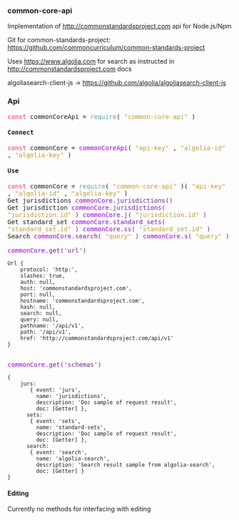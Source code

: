 ### common-core-api

Implementation of http://commonstandardsproject.com api for Node.js/Npm

Git for common-standards-project: https://github.com/commoncurriculum/common-standards-project

Uses https://www.algolia.com for search as instructed in http://commonstandardsproject.com docs

algoliasearch-client-js -> https://github.com/algolia/algoliasearch-client-js 
    

### Api
<font style="font-family:monospace;">
    <font color="#fa2a52">const</font> commonCoreApi = <font color="#5f9ea0">require</font>( <font color="#bb9c30">"common-core-api"</font> )<br>


#### Connect

<font style="font-family:monospace;">
    <font color="#fa2a52">const</font> commonCore = <font color="#9400d3">commonCoreApi</font>( <font color="#bb9c30">"api-key"</font> , <font color="#bb9c30">"algolia-id"</font> , <font color="#bb9c30">"algolia-key"</font> )
</font>

#### Use
<font style="font-family:monospace;"><font color="#fa2a52">const</font> commonCore = <font color="#5f9ea0">require</font>( <font color="#bb9c30">"common-core-api"</font> )( <font color="#bb9c30">"api-key"</font> , <font color="#bb9c30">"algolia-id"</font> , <font color="#bb9c30">"algolia-key"</font> )
<br>
Get jurisdictions
<font style="color:#9400d3">commonCore</font><font color="#6e2094">.jurisdictions()</font>
<br>
Get jurisdiction
<font style="color:#9400d3">commonCore</font><font color="#6e2094">.jurisdictions( <font color="#bb9c30">"jurisdiction.id"</font> )</font>
<font style="color:#9400d3">commonCore</font><font color="#6e2094">.j( <font color="#bb9c30">"jurisdiction.id"</font> )</font>
<br>
Get standard_set
<font style="color:#9400d3">commonCore</font><font color="#6e2094">.standard_sets( <font color="#bb9c30">"standard_set.id"</font> )</font>
<font style="color:#9400d3">commonCore</font><font color="#6e2094">.ss( <font color="#bb9c30">"standard_set.id"</font> )</font>
<br>
Search
<font style="color:#9400d3">commonCore</font><font color="#6e2094">.search( <font color="#bb9c30">"query"</font> )</font>
<font style="color:#9400d3">commonCore</font><font color="#6e2094">.s( <font color="#bb9c30">"query"</font> )</font>
<br>    
<font style="color:#9400d3">commonCore</font><font color="#6e2094">.get('url')</font>
    
    Url {
        protocol: 'http:',
        slashes: true,
        auth: null,
        host: 'commonstandardsproject.com',
        port: null,
        hostname: 'commonstandardsproject.com',
        hash: null,
        search: null,
        query: null,
        pathname: '/api/v1',
        path: '/api/v1',
        href: 'http://commonstandardsproject.com/api/v1' 
    }
   <br>
   <font style="color:#9400d3">commonCore</font><font color="#6e2094">.get('schemas')</font>
    
    { 
        jurs: 
           { event: 'jurs',
             name: 'jurisdictions',
             description: 'Doc sample of request result',
             doc: [Getter] },
          sets: 
           { event: 'sets',
             name: 'standard-sets',
             description: 'Doc sample of request result',
             doc: [Getter] },
          search: 
           { event: 'search',
             name: 'algolia-search',
             description: 'Search result sample from algolia-search',
             doc: [Getter] } 
    }


</font>
</font>


#### Editing
Currently no methods for interfacing with editing

    
    
